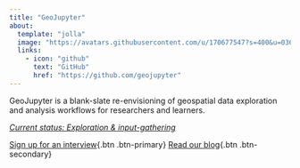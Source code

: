 ```yaml
---
title: "GeoJupyter"
about:
  template: "jolla"
  image: "https://avatars.githubusercontent.com/u/170677547?s=400&u=03648f729acc1a0f82ed15246feb7a77c1fcced7&v=4"
  links:
    - icon: "github"
      text: "GitHub"
      href: "https://github.com/geojupyter"
---
```



GeoJupyter is a blank-slate re-envisioning of geospatial data exploration and analysis
workflows for researchers and learners.


[_Current status: Exploration & input-gathering_](/about.md)


[Sign up for an interview](/interviews/sign-up.md){.btn .btn-primary}
[Read our blog](/blog){.btn .btn-secondary}
